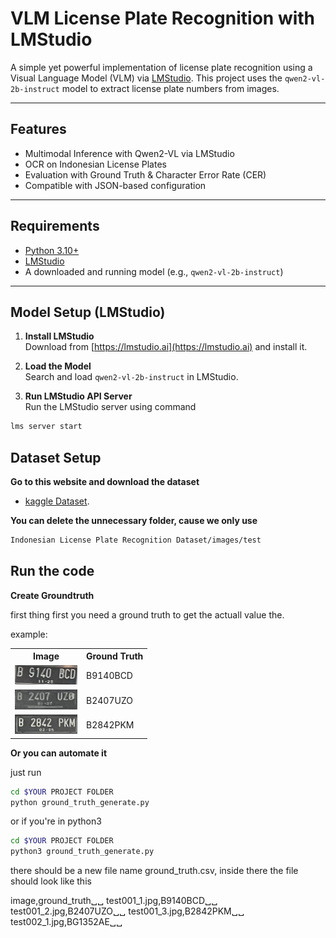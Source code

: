# VLM License Plate Recognition with LMStudio

A simple yet powerful implementation of license plate recognition using a Visual Language Model (VLM) via [LMStudio](https://lmstudio.ai). This project uses the `qwen2-vl-2b-instruct` model to extract license plate numbers from images.

---

## Features

- Multimodal Inference with Qwen2-VL via LMStudio
- OCR on Indonesian License Plates
- Evaluation with Ground Truth & Character Error Rate (CER)
- Compatible with JSON-based configuration

---

## Requirements

- [Python 3.10+](https://www.python.org/downloads/)
- [LMStudio](https://lmstudio.ai)
- A downloaded and running model (e.g., `qwen2-vl-2b-instruct`)

---

## Model Setup (LMStudio)

1. **Install LMStudio**  
   Download from [https://lmstudio.ai](https://lmstudio.ai) and install it.

2. **Load the Model**  
   Search and load `qwen2-vl-2b-instruct` in LMStudio.

3. **Run LMStudio API Server**  
   Run the LMStudio server using command
```bash  
lms server start
```

## Dataset Setup
**Go to this website and download the dataset**
- [kaggle Dataset](https://www.kaggle.com/datasets/juanthomaswijaya/indonesian-license-plate-dataset).

**You can delete the unnecessary folder, cause we only use**
```bash
Indonesian License Plate Recognition Dataset/images/test
```
## Run the code
**Create Groundtruth**

   first thing first you need a ground truth to get the actuall value the.

   example:
<table>
  <tr>
    <th>Image</th>
    <th>Ground Truth</th>
  </tr>
  <tr>
    <td><img src="Indonesian License Plate Recognition Dataset\images\test\test001_1.jpg" width="100"></td>
    <td>B9140BCD</td>
  </tr>
  <tr>
    <td><img src="Indonesian License Plate Recognition Dataset\images\test\test001_2.jpg" width="100"></td>
    <td>B2407UZO</td>
  </tr>
  <tr>
    <td><img src="Indonesian License Plate Recognition Dataset\images\test\test001_3.jpg" width="100"></td>
    <td>B2842PKM</td>
  </tr>
</table>

**Or you can automate it**

just run 
```bash
cd $YOUR PROJECT FOLDER
python ground_truth_generate.py
```
or if you're in python3
```bash
cd $YOUR PROJECT FOLDER
python3 ground_truth_generate.py
```

there should be a new file name ground_truth.csv, inside there the file should look like this

image,ground_truth␣␣
test001_1.jpg,B9140BCD␣␣
test001_2.jpg,B2407UZO␣␣
test001_3.jpg,B2842PKM␣␣
test002_1.jpg,BG1352AE␣␣


